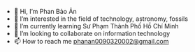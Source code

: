 - 👋 Hi, I’m Phan Bảo Ân
- 👀 I’m interested in the field of technology, astronomy, fossils
- 🌱 I’m currently learning Sư Phạm Thành Phố Hồ Chí Minh
- 💞️ I’m looking to collaborate on information technology
- 📫 How to reach me phanan0090320002@gmail.com

